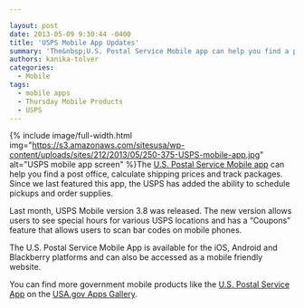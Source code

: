 ```yaml
---

layout: post
date: 2013-05-09 9:30:44 -0400
title: 'USPS Mobile App Updates'
summary: 'The&nbsp;U.S. Postal Service Mobile app can help you find a post office, calculate shipping prices and track packages.&nbsp;Since we last featured this app, the USPS has added the ability to schedule pickups and order supplies. Last month, USPS Mobile version 3.8 was released. The new version allows users to'
authors: kanika-tolver
categories:
  - Mobile
tags:
  - mobile apps
  - Thursday Mobile Products
  - USPS
---
```



{% include image/full-width.html img="https://s3.amazonaws.com/sitesusa/wp-content/uploads/sites/212/2013/05/250-375-USPS-mobile-app.jpg" alt="USPS mobile app screen" %}The [U.S. Postal Service Mobile app](https://www.usps.com/mobile/info.htm) can help you find a post office, calculate shipping prices and track packages. Since we last featured this app, the USPS has added the ability to schedule pickups and order supplies.

Last month, USPS Mobile version 3.8 was released. The new version allows users to see special hours for various USPS locations and has a &#8220;Coupons&#8221; feature that allows users to scan bar codes on mobile phones.

The U.S. Postal Service Mobile App is available for the iOS, Android and Blackberry platforms and can also be accessed as a mobile friendly website.

You can find more government mobile products like the [U.S. Postal Service App](http://apps.usa.gov/usps-mobile-app-tools/) on the [USA.gov Apps Gallery](http://apps.usa.gov/).